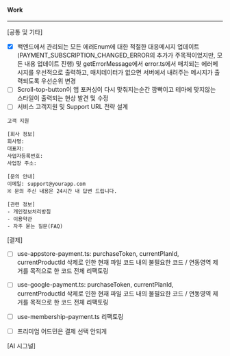 
#### Work
---
[공통 및 기타]
- [x] 백엔드에서 관리되는 모든 에러Enum에 대한 적절한 대응메시지 업데이트(PAYMENT_SUBSCRIPTION_CHANGED_ERROR의 추가가 주목적이었지만, 모든 내용 업데이트 진행) 및 getErrorMessage에서 error.ts에서 매치되는 에러메시지를 우선적으로 출력하고, 매치데이터가 없으면 서버에서 내려주는 메시지가 출력되도록 우선순위 변경
- [ ] Scroll-top-button이 앱 포커싱이 다시 맞춰지는순간 깜빡이고 테마에 맞지않는 스타일이 출력되는 현상 발견 및 수정
- [ ] 서비스 고객지원 및 Support URL 전략 설계
```
고객 지원

[회사 정보]
회사명: 
대표자: 
사업자등록번호: 
사업장 주소: 

[문의 안내]
이메일: support@yourapp.com
※ 문의 주신 내용은 24시간 내 답변 드립니다.

[관련 정보]
- 개인정보처리방침
- 이용약관  
- 자주 묻는 질문(FAQ)
```
[결제]
- [ ] use-appstore-payment.ts: purchaseToken, currentPlanId, currentProductId 삭제로 인한 현재 파일 코드 내의 불필요한 코드 / 연동영역 제거를 목적으로 한 코드 전체 리팩토링
- [ ] use-google-payment.ts: purchaseToken, currentPlanId, currentProductId 삭제로 인한 현재 파일 코드 내의 불필요한 코드 / 연동영역 제거를 목적으로 한 코드 전체 리팩토링
- [ ] use-membership-payment.ts 리팩토링
- [ ] 프리미엄 어드민은 결제 선택 안되게


[AI 시그널]


